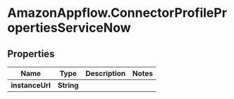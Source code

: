 # AmazonAppflow.ConnectorProfilePropertiesServiceNow

## Properties

Name | Type | Description | Notes
------------ | ------------- | ------------- | -------------
**instanceUrl** | **String** |  | 


